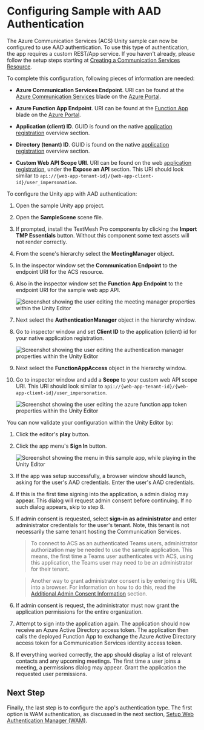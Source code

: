 # Configuring Sample with AAD Authentication
The Azure Communication Services (ACS) Unity sample can now be configured to use AAD authentication. To use this type of authentication, the app requires a custom REST/App service. If you haven't already, please follow the setup steps starting at [Creating a Communication Services Resource](./azure-communication-services-setup-1.md#setting-up-azure-communication-services).

To complete this configuration, following pieces of information are needed:

* **Azure Communication Services Endpoint**. URI can be found at the [Azure Communication Services](https://portal.azure.com/#blade/HubsExtension/BrowseResourceBlade/resourceType/Microsoft.Communication%2FCommunicationServices) blade on the [Azure Portal](https://portal.azure.com).
  
* **Azure Function App Endpoint**. URI can be found at the [Function App](https://portal.azure.com/#view/HubsExtension/BrowseResource/resourceType/Microsoft.Web%2Fsites/kind/functionapp) blade on the [Azure Portal](https://portal.azure.com).
  
* **Application (client) ID**. GUID is found on the native [application registration](https://portal.azure.com/#view/Microsoft_AAD_IAM/ActiveDirectoryMenuBlade/~/RegisteredApps) overview section.
  
* **Directory (tenant) ID**. GUID is found on the native [application registration](https://portal.azure.com/#view/Microsoft_AAD_IAM/ActiveDirectoryMenuBlade/~/RegisteredApps) overview section.
  
* **Custom Web API Scope URI**. URI can be found on the web [application registration](https://portal.azure.com/#view/Microsoft_AAD_IAM/ActiveDirectoryMenuBlade/~/RegisteredApps), under the **Expose an API** section. This URI should look similar to `api://{web-app-tenant-id}/{web-app-client-id}/user_impersonation`.

To configure the Unity app with AAD authentication:

1. Open the sample Unity app project.
   
2. Open the **SampleScene** scene file. 
   
3. If prompted, install the TextMesh Pro components by clicking the **Import TMP Essentials** button. Without this component some text assets will not render correctly.

4. From the scene's hierarchy select the **MeetingManager** object.
   
5. In the inspector window set the **Communication Endpoint** to the endpoint URI for the ACS resource.
   
6. Also in the inspector window set the **Function App Endpoint** to the endpoint URI for the sample web app API.

   <img src="./images/image-501-unity-setup-meeting-mgr.png" alt="Screenshot showing the user editing the meeting manager properties within the Unity Editor" style="max-height: 300px" />

7. Next select the **AuthenticationManager** object in the hierarchy window. 
   
8. Go to inspector window and set **Client ID** to the application (client) id for your native application registration. 

   <img src="./images/image-502-unity-setup-auth-mgr.png" alt="Screenshot showing the user editing the authentication manager properties within the Unity Editor" style="max-height: 350px" />

9. Next select the **FunctionAppAccess** object in the hierarchy window. 
    
10. Go to inspector window and add a **Scope** to your custom web API scope URI. This URI should look similar to `api://{web-app-tenant-id}/{web-app-client-id}/user_impersonation`.

    <img src="./images/image-503-unity-setup-func-token.png" alt="Screenshot showing the user editing the azure function app token properties within the Unity Editor" style="max-height: 350px" />

You can now validate your configuration within the Unity Editor by:

1. Click the editor's **play** button.
   
2. Click the app menu's **Sign In** button. 

    <img src="./images/image-504-unity-validate-log-in-1.png" alt="Screenshot showing the menu in this sample app, while playing in the Unity Editor" style="max-height: 300px" />

3. If the app was setup successfully, a browser window should launch, asking for the user's AAD credentials. Enter the user's AAD credentials.
   
4. If this is the first time signing into the application, a admin dialog may appear. This dialog will request admin consent before continuing. If no such dialog appears, skip to step 8.
   
5. If admin consent is requested, select **sign-in as administrator** and enter administrator credentials  for the user's tenant. Note, this tenant is not necessarily the same tenant hosting the Communication Services. 
    
   > To connect to ACS as an authenticated Teams users, administrator authorization may be needed to use the sample application. This means, the first time a Teams user authenticates with ACS, using this application, the Teams user may need to be an administrator for their tenant. 
   
   > Another way to grant administrator consent is by entering this URL into a browser. For information on how to do this, read the [Additional Admin Consent Information](./unity-sample-app-setup-4.md#additional-admin-consent-information) section.
   
   
6. If admin consent is request, the administrator must now grant the application permissions for the entire organization.
   
7. Attempt to sign into the application again. The application should now receive an Azure Active Directory access token. The application then calls the deployed Function App to exchange the Azure Active Directory access token for a Communication Services identity access token.
   
8. If everything worked correctly, the app should display a list of relevant contacts and any upcoming meetings. The first time a user joins a meeting, a permissions dialog may appear. Grant the application the requested user permissions. 

## Next Step
Finally, the last step is to configure the app's authentication type. The first option is WAM authentication, as discussed in the next section, [Setup Web Authentication Manager (WAM)](unity-sample-app-setup-2.md#setup-web-authentication-manager-wam).